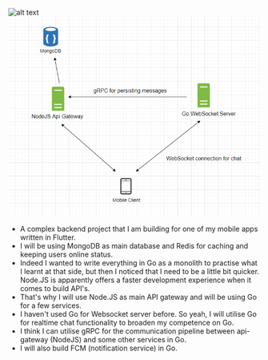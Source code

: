![alt text](https://github.com/[username]/[reponame]/blob/[branch]/diagram.png?raw=true)
![My Image](diagram.png)
- A complex backend project that I am building for one of my mobile apps written in Flutter.
- I will be using MongoDB as main database and Redis for caching and keeping users online status.
- Indeed I wanted to write everything in Go as a monolith to practise what I learnt at that side, but then I noticed that I need to be a little bit quicker. Node.JS is apparently offers a faster development experience when it comes to build API's.
- That's why I will use Node.JS as main API gateway and will be using Go for a few services.
- I haven't used Go for Websocket server before. So yeah, I will utilise Go for realtime chat functionality to broaden my competence on Go.
- I think I can utilise gRPC for the communication pipeline between api-gateway (NodeJS) and some other services in Go.
- I will also build FCM (notification service) in Go.
